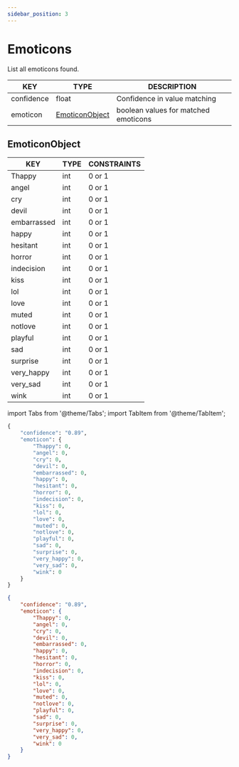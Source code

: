 ```yaml
---
sidebar_position: 3
---
```


# Emoticons

List all emoticons found.

| KEY        	| TYPE           	| DESCRIPTION                          	|
|------------	|----------------	|--------------------------------------	|
| confidence 	| float          	| Confidence in value matching         	|
| emoticon   	| [EmoticonObject](https://www.lettria.com/documentation/docs/API/emoticons#emoticonobject) 	| boolean values for matched emoticons 	|

## EmoticonObject

| KEY         	| TYPE 	| CONSTRAINTS 	|
|-------------	|------	|-------------	|
| Thappy      	| int  	| 0 or 1      	|
| angel       	| int  	| 0 or 1      	|
| cry         	| int  	| 0 or 1      	|
| devil       	| int  	| 0 or 1      	|
| embarrassed 	| int  	| 0 or 1      	|
| happy       	| int  	| 0 or 1      	|
| hesitant    	| int  	| 0 or 1      	|
| horror      	| int  	| 0 or 1      	|
| indecision  	| int  	| 0 or 1      	|
| kiss        	| int  	| 0 or 1      	|
| lol         	| int  	| 0 or 1      	|
| love        	| int  	| 0 or 1      	|
| muted       	| int  	| 0 or 1      	|
| notlove     	| int  	| 0 or 1      	|
| playful     	| int  	| 0 or 1      	|
| sad         	| int  	| 0 or 1      	|
| surprise    	| int  	| 0 or 1      	|
| very_happy  	| int  	| 0 or 1      	|
| very_sad    	| int  	| 0 or 1      	|
| wink        	| int  	| 0 or 1      	|

import Tabs from '@theme/Tabs';
import TabItem from '@theme/TabItem';

<Tabs>
<TabItem value="py" label="Python">

```py
{
    "confidence": "0.89",
    "emoticon": {
        "Thappy": 0,
        "angel": 0,
        "cry": 0,
        "devil": 0,
        "embarrassed": 0,
        "happy": 0,
        "hesitant": 0,
        "horror": 0,
        "indecision": 0,
        "kiss": 0,
        "lol": 0,
        "love": 0,
        "muted": 0,
        "notlove": 0,
        "playful": 0,
        "sad": 0,
        "surprise": 0,
        "very_happy": 0,
        "very_sad": 0,
        "wink": 0
    }
}
```

</TabItem>
<TabItem value="json" label="JSON">

```json
{
    "confidence": "0.89",
    "emoticon": {
        "Thappy": 0,
        "angel": 0,
        "cry": 0,
        "devil": 0,
        "embarrassed": 0,
        "happy": 0,
        "hesitant": 0,
        "horror": 0,
        "indecision": 0,
        "kiss": 0,
        "lol": 0,
        "love": 0,
        "muted": 0,
        "notlove": 0,
        "playful": 0,
        "sad": 0,
        "surprise": 0,
        "very_happy": 0,
        "very_sad": 0,
        "wink": 0
    }
}
```

</TabItem>
</Tabs>